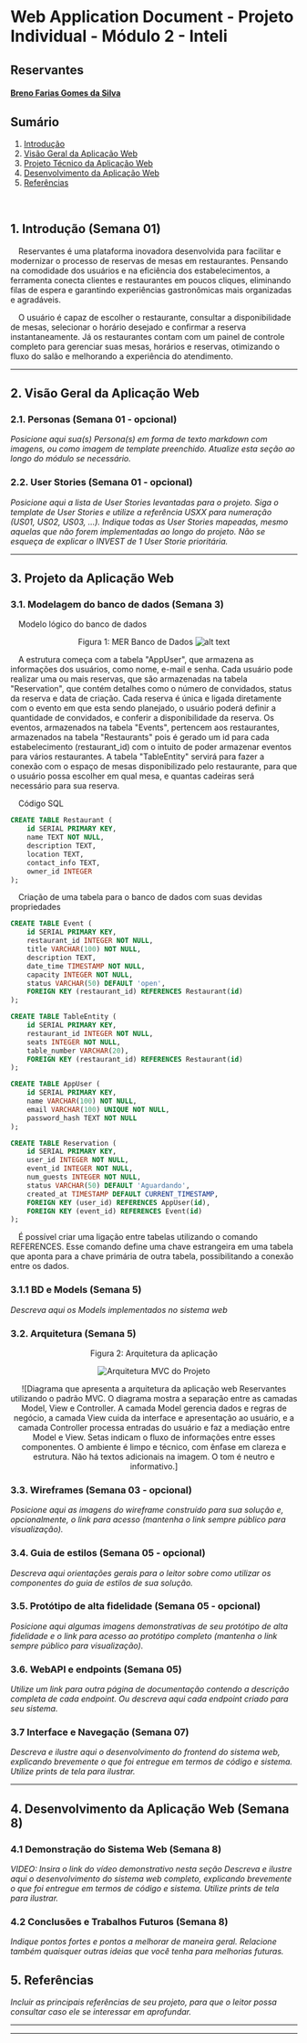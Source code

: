 # Web Application Document - Projeto Individual - Módulo 2 - Inteli

## Reservantes

#### [Breno Farias Gomes da Silva](https://www.linkedin.com/in/brenofgsilva/)

## Sumário

1. [Introdução](#c1)
2. [Visão Geral da Aplicação Web](#c2)
3. [Projeto Técnico da Aplicação Web](#c3)
4. [Desenvolvimento da Aplicação Web](#c4)
5. [Referências](#c5)

<br>

## <a name="c1"></a>1. Introdução (Semana 01)

&emsp;Reservantes é uma plataforma inovadora desenvolvida para facilitar e modernizar o processo de reservas de mesas em restaurantes. Pensando na comodidade dos usuários e na eficiência dos estabelecimentos, a ferramenta conecta clientes e restaurantes em poucos cliques, eliminando filas de espera e garantindo experiências gastronômicas mais organizadas e agradáveis.

&emsp;O usuário é capaz de escolher o restaurante, consultar a disponibilidade de mesas, selecionar o horário desejado e confirmar a reserva instantaneamente. Já os restaurantes contam com um painel de controle completo para gerenciar suas mesas, horários e reservas, otimizando o fluxo do salão e melhorando a experiência do atendimento.

---

## <a name="c2"></a>2. Visão Geral da Aplicação Web

### 2.1. Personas (Semana 01 - opcional)

_Posicione aqui sua(s) Persona(s) em forma de texto markdown com imagens, ou como imagem de template preenchido. Atualize esta seção ao longo do módulo se necessário._

### 2.2. User Stories (Semana 01 - opcional)

_Posicione aqui a lista de User Stories levantadas para o projeto. Siga o template de User Stories e utilize a referência USXX para numeração (US01, US02, US03, ...). Indique todas as User Stories mapeadas, mesmo aquelas que não forem implementadas ao longo do projeto. Não se esqueça de explicar o INVEST de 1 User Storie prioritária._

---

## <a name="c3"></a>3. Projeto da Aplicação Web

### 3.1. Modelagem do banco de dados (Semana 3)

&emsp;Modelo lógico do banco de dados<br>

<div style ="text-align: center">

Figura 1: MER Banco de Dados
![alt text](assets/DBdiagram.png)

</div>

&emsp;A estrutura começa com a tabela "AppUser", que armazena as informações dos usuários, como nome, e-mail e senha. Cada usuário pode realizar uma ou mais reservas, que são armazenadas na tabela "Reservation", que contém detalhes como o número de convidados, status da reserva e data de criação. Cada reserva é única e ligada diretamente com o evento em que esta sendo planejado, o usuário poderá definir a quantidade de convidados, e conferir a disponibilidade da reserva. Os eventos, armazenados na tabela "Events", pertencem aos restaurantes, armazenados na tabela "Restaurants" pois é gerado um id para cada estabelecimento (restaurant_id) com o intuito de poder armazenar eventos para vários restaurantes. A tabela "TableEntity" servirá para fazer a conexão com o espaço de mesas disponibilizado pelo restaurante, para que o usuário possa escolher em qual mesa, e quantas cadeiras será necessário para sua reserva.

&emsp;Código SQL

```sql
CREATE TABLE Restaurant (
    id SERIAL PRIMARY KEY,
    name TEXT NOT NULL,
    description TEXT,
    location TEXT,
    contact_info TEXT,
    owner_id INTEGER
);

```

&emsp;Criação de uma tabela para o banco de dados com suas devidas propriedades

```sql
CREATE TABLE Event (
    id SERIAL PRIMARY KEY,
    restaurant_id INTEGER NOT NULL,
    title VARCHAR(100) NOT NULL,
    description TEXT,
    date_time TIMESTAMP NOT NULL,
    capacity INTEGER NOT NULL,
    status VARCHAR(50) DEFAULT 'open',
    FOREIGN KEY (restaurant_id) REFERENCES Restaurant(id)
);

CREATE TABLE TableEntity (
    id SERIAL PRIMARY KEY,
    restaurant_id INTEGER NOT NULL,
    seats INTEGER NOT NULL,
    table_number VARCHAR(20),
    FOREIGN KEY (restaurant_id) REFERENCES Restaurant(id)
);

CREATE TABLE AppUser (
    id SERIAL PRIMARY KEY,
    name VARCHAR(100) NOT NULL,
    email VARCHAR(100) UNIQUE NOT NULL,
    password_hash TEXT NOT NULL
);

CREATE TABLE Reservation (
    id SERIAL PRIMARY KEY,
    user_id INTEGER NOT NULL,
    event_id INTEGER NOT NULL,
    num_guests INTEGER NOT NULL,
    status VARCHAR(50) DEFAULT 'Aguardando',
    created_at TIMESTAMP DEFAULT CURRENT_TIMESTAMP,
    FOREIGN KEY (user_id) REFERENCES AppUser(id),
    FOREIGN KEY (event_id) REFERENCES Event(id)
);
```

&emsp;É possível criar uma ligação entre tabelas utilizando o comando REFERENCES. Esse comando define uma chave estrangeira em uma tabela que aponta para a chave primária de outra tabela, possibilitando a conexão entre os dados.

### 3.1.1 BD e Models (Semana 5)

_Descreva aqui os Models implementados no sistema web_

### 3.2. Arquitetura (Semana 5)

<div style ="text-align: center">

Figura 2: Arquitetura da aplicação

![Arquitetura MVC do Projeto](./assets/assetsWAD/arqMVC.png)

![Diagrama que apresenta a arquitetura da aplicação web Reservantes utilizando o padrão MVC. O diagrama mostra a separação entre as camadas Model, View e Controller. A camada Model gerencia dados e regras de negócio, a camada View cuida da interface e apresentação ao usuário, e a camada Controller processa entradas do usuário e faz a mediação entre Model e View. Setas indicam o fluxo de informações entre esses componentes. O ambiente é limpo e técnico, com ênfase em clareza e estrutura. Não há textos adicionais na imagem. O tom é neutro e informativo.]

</div>

### 3.3. Wireframes (Semana 03 - opcional)

_Posicione aqui as imagens do wireframe construído para sua solução e, opcionalmente, o link para acesso (mantenha o link sempre público para visualização)._

### 3.4. Guia de estilos (Semana 05 - opcional)

_Descreva aqui orientações gerais para o leitor sobre como utilizar os componentes do guia de estilos de sua solução._

### 3.5. Protótipo de alta fidelidade (Semana 05 - opcional)

_Posicione aqui algumas imagens demonstrativas de seu protótipo de alta fidelidade e o link para acesso ao protótipo completo (mantenha o link sempre público para visualização)._

### 3.6. WebAPI e endpoints (Semana 05)

_Utilize um link para outra página de documentação contendo a descrição completa de cada endpoint. Ou descreva aqui cada endpoint criado para seu sistema._

### 3.7 Interface e Navegação (Semana 07)

_Descreva e ilustre aqui o desenvolvimento do frontend do sistema web, explicando brevemente o que foi entregue em termos de código e sistema. Utilize prints de tela para ilustrar._

---

## <a name="c4"></a>4. Desenvolvimento da Aplicação Web (Semana 8)

### 4.1 Demonstração do Sistema Web (Semana 8)

_VIDEO: Insira o link do vídeo demonstrativo nesta seção_
_Descreva e ilustre aqui o desenvolvimento do sistema web completo, explicando brevemente o que foi entregue em termos de código e sistema. Utilize prints de tela para ilustrar._

### 4.2 Conclusões e Trabalhos Futuros (Semana 8)

_Indique pontos fortes e pontos a melhorar de maneira geral._
_Relacione também quaisquer outras ideias que você tenha para melhorias futuras._

## <a name="c5"></a>5. Referências

_Incluir as principais referências de seu projeto, para que o leitor possa consultar caso ele se interessar em aprofundar._<br>

---

---
